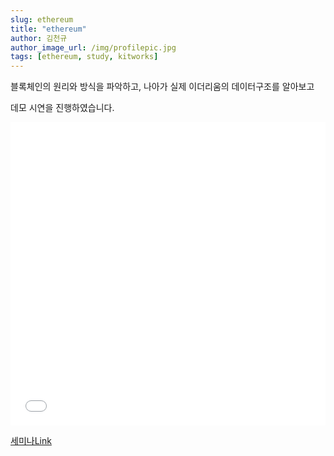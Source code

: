 ```yaml
---
slug: ethereum
title: "ethereum"
author: 김천규
author_image_url: /img/profilepic.jpg
tags: [ethereum, study, kitworks]
---
```


블록체인의 원리와 방식을 파악하고, 나아가 실제 이더리움의 데이터구조를 알아보고

데모 시연을 진행하였습니다.

<iframe src="//www.slideshare.net/slideshow/embed_code/key/b6bbrtLJST50fy" width="100%" height="485" frameborder="0" marginwidth="0" marginheight="0" scrolling="no" allowfullscreen> </iframe>

[세미나Link](http://kit-works.com/teamstudy-036-ethereum/)

